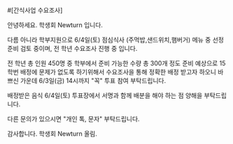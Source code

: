 ﻿#[간식사업 수요조사]

안녕하세요. 학생회 Newturn 입니다.

다름 아니라 학부지원으로 6/4일(토) 점심식사 (주먹밥,샌드위치,햄버거) 메뉴 중 선정 준비 검토 중이며, 전 학년 수요조사 진행 중 입니다. 

전 학년 총 인원 450명 중 학부에서 준비 가능한 수량 총 300개 정도 준비 예상으로 15학번 배정에 문제가 없도록 하기위해서 수요조사을 통해 정확한 배정 받고자 하오니 바쁘신 가운데 6/3일(금) 14시까지 "꼭" 투표 참여 부탁드립니다.

배정받은 음식 6/4일(토) 투표장에서 서명과 함께 배분을 해야 하는 점 양해을 부탁드립니다.

다른 문의가 있으시면 "개인 톡, 문자" 부탁드립니다.

감사합니다.
학생회 Newturn 올림.